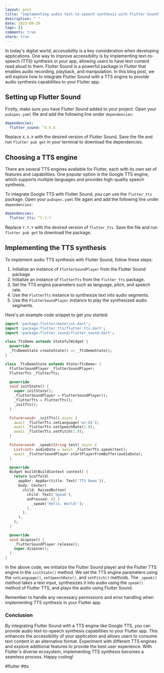 ```yaml
---
layout: post
title: "Implementing audio text-to-speech synthesis with Flutter Sound"
description: " "
date: 2023-09-29
tags: []
comments: true
share: true
---
```


In today's digital world, accessibility is a key consideration when developing applications. One way to improve accessibility is by implementing text-to-speech (TTS) synthesis in your app, allowing users to have text content read aloud to them. Flutter Sound is a powerful package in Flutter that enables audio recording, playback, and manipulation. In this blog post, we will explore how to integrate Flutter Sound with a TTS engine to provide audio synthesis capabilities to your Flutter app.

## Setting up Flutter Sound

Firstly, make sure you have Flutter Sound added to your project. Open your `pubspec.yaml` file and add the following line under `dependencies`:

```yaml
dependencies:
  flutter_sound: ^X.X.X
```

Replace `X.X.X` with the desired version of Flutter Sound. Save the file and run `flutter pub get` in your terminal to download the dependencies.

## Choosing a TTS engine

There are several TTS engines available for Flutter, each with its own set of features and capabilities. One popular option is the Google TTS engine, which supports multiple languages and provides high-quality speech synthesis.

To integrate Google TTS with Flutter Sound, you can use the `flutter_tts` package. Open your `pubspec.yaml` file again and add the following line under `dependencies`:

```yaml
dependencies:
  flutter_tts: ^Y.Y.Y
```

Replace `Y.Y.Y` with the desired version of `flutter_tts`. Save the file and run `flutter pub get` to download the package.

## Implementing the TTS synthesis

To implement audio TTS synthesis with Flutter Sound, follow these steps:

1. Initialize an instance of `FlutterSoundPlayer` from the Flutter Sound package.
2. Initialize an instance of `FlutterTts` from the `flutter_tts` package.
3. Set the TTS engine parameters such as language, pitch, and speech rate.
4. Use the `FlutterTts` instance to synthesize text into audio segments.
5. Use the `FlutterSoundPlayer` instance to play the synthesized audio segments.

Here's an example code snippet to get you started:

```dart
import 'package:flutter/material.dart';
import 'package:flutter_tts/flutter_tts.dart';
import 'package:flutter_sound/flutter_sound.dart';

class TtsDemo extends StatefulWidget {
  @override
  _TtsDemoState createState() => _TtsDemoState();
}

class _TtsDemoState extends State<TtsDemo> {
  FlutterSoundPlayer _flutterSoundPlayer;
  FlutterTts _flutterTts;

  @override
  void initState() {
    super.initState();
    _flutterSoundPlayer = FlutterSoundPlayer();
    _flutterTts = FlutterTts();
    _initTts();
  }

  Future<void> _initTts() async {
    await _flutterTts.setLanguage('en-US');
    await _flutterTts.setSpeechRate(1.0);
    await _flutterTts.setPitch(1.0);
  }

  Future<void> _speak(String text) async {
    List<int> audioData = await _flutterTts.speak(text);
    await _flutterSoundPlayer.startPlayerFromBuffer(audioData);
  }

  @override
  Widget build(BuildContext context) {
    return Scaffold(
      appBar: AppBar(title: Text('TTS Demo')),
      body: Center(
        child: RaisedButton(
          child: Text('Speak'),
          onPressed: () {
            _speak('Hello, World!');
          },
        ),
      ),
    );
  }

  @override
  void dispose() {
    _flutterSoundPlayer.release();
    super.dispose();
  }
}
```

In the above code, we initialize the Flutter Sound player and the Flutter TTS engine in the `initState()` method. We set the TTS engine parameters using the `setLanguage()`, `setSpeechRate()`, and `setPitch()` methods. The `_speak()` method takes a text input, synthesizes it into audio using the `speak()` method of Flutter TTS, and plays the audio using Flutter Sound.

Remember to handle any necessary permissions and error handling when implementing TTS synthesis in your Flutter app.

### Conclusion

By integrating Flutter Sound with a TTS engine like Google TTS, you can provide audio text-to-speech synthesis capabilities to your Flutter app. This enhances the accessibility of your application and allows users to consume text content in an alternative format. Experiment with different TTS engines and explore additional features to provide the best user experience. With Flutter's diverse ecosystem, implementing TTS synthesis becomes a seamless process. Happy coding!

#flutter #tts